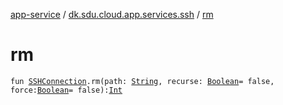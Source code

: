 [app-service](../index.md) / [dk.sdu.cloud.app.services.ssh](index.md) / [rm](./rm.md)

# rm

`fun `[`SSHConnection`](-s-s-h-connection/index.md)`.rm(path: `[`String`](https://kotlinlang.org/api/latest/jvm/stdlib/kotlin/-string/index.html)`, recurse: `[`Boolean`](https://kotlinlang.org/api/latest/jvm/stdlib/kotlin/-boolean/index.html)` = false, force: `[`Boolean`](https://kotlinlang.org/api/latest/jvm/stdlib/kotlin/-boolean/index.html)` = false): `[`Int`](https://kotlinlang.org/api/latest/jvm/stdlib/kotlin/-int/index.html)